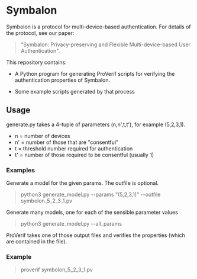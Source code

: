 # Symbalon

Symbolon is a protocol for multi-device-based authentication.
For details of the protocol, see our paper:

> "Symbalon: Privacy-preserving and Flexible Multi-device-based User Authentication".

This repository contains:

- A Python program for generating ProVerif scripts for verifying the
authentication properties of Symbalon.

- Some example scripts generated by that process

## Usage

generate.py takes a 4-tuple of parameters  (n,n',t,t'), for example (5,2,3,1).

* n = number of devices
* n' = number of those that are "consentful"
* t = threshold number required for authentication
* t' = number of those required to be consentful (usually 1)

### Examples

Generate a model for the given params. The outfile is optional.   
> python3 generate_model.py --params "(5,2,3,1)" --outfile symbolon_5_2_3_1.pv


Generate many models, one for each of the sensible parameter values
> python3 generate_model.py --all_params 


ProVerif takes one of those output files and verifies the properties
(which are contained in the file).

### Example
>   proverif symbolon_5_2_3_1.pv
   
